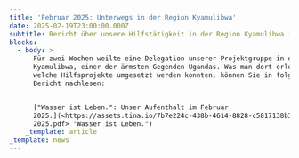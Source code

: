 ```yaml
---
title: 'Februar 2025: Unterwegs in der Region Kyamulibwa'
date: 2025-02-19T23:00:00.000Z
subtitle: Bericht über unsere Hilfstätigkeit in der Region Kyamulibwa (Uganda)
blocks:
  - body: >
      Für zwei Wochen weilte eine Delegation unserer Projektgruppe in der Region
      Kyamulibwa, einer der ärmsten Gegenden Ugandas. Was man dort erlebte und
      welche Hilfsprojekte umgesetzt werden konnten, können Sie in folgendem
      Bericht nachlesen:


      ["Wasser ist Leben.": Unser Aufenthalt im Februar
      2025.](<https://assets.tina.io/7b7e224c-438b-4614-8828-c5817138b3f8/Februar
      2025.pdf> "Wasser ist Leben.")
    _template: article
_template: news
---
```


